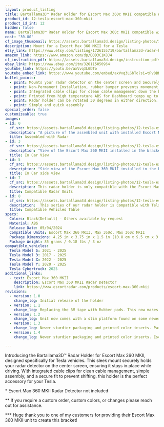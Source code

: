 ```yaml
---
layout: product_listing
title: Bartallama3D™ Radar Holder for Escort Max 360c MKII compatible with Tesla Vehicles
product_id: 12-tesla-escort-max-360-mkii
product_id_int: 12
hidden: false
name: Bartallama3D™ Radar Holder for Escort Max 360c MKII compatible with Tesla Vehicles
cost: "30.00"
cf_image_thumbnail: https://assets.bartallama3d.design/listing-photos/12-tesla-escort-max-360-mkii/0.jpg
description: Mount for a Escort Max 360 MKII for a Tesla
etsy_link: https://www.etsy.com/listing/1726155719/bartallama3d-radar-holder-for-escort-max
amazon_link: https://www.amazon.com/dp/B0D3C1K8J4
cf_instruction_pdf: https://assets.bartallama3d.design/instruction-pdfs/Bartallama3D-Radar-Holder-Assembly-Instructions.pdf
ebay_link: https://www.ebay.com/itm/326115050964
youtube_link: https://youtu.be/axVvq3LGbTo
youtube_embed_link: https://www.youtube.com/embed/axVvq3LGbTo?si=tPv8BNgaCkPye_Ei
bullet_points:
  - point: Mounts your radar detector on the center screen and Securely holds the radar detector
  - point: Non-Permanent Installation, rubber bumper prevents movement and enables easy removal for storage
  - point: Integrated cable clips for clean cable management down the back of your screen
  - point: Printed from high temperature ABS for Dashboard temps up to 160F (MAX 212F)
  - point: Radar holder can be rotated 30 degrees in either direction. 
  - point: Simple and quick assembly
special_order: false
customizeable: true
images:
- id: 0
  cf_src: https://assets.bartallama3d.design/listing-photos/12-tesla-escort-max-360-mkii/0.jpg
  description: "A picture of the assembled unit with installed Escort Max 360 MKII unit"
  title: Assembled with Radar
- id: 3
  cf_src: https://assets.bartallama3d.design/listing-photos/12-tesla-escort-max-360-mkii/3.jpg
  description: "View of the Escort Max 360 MKII installed in the bracket in a Tesla"
  title: In Car View
- id: 5
  cf_src: https://assets.bartallama3d.design/listing-photos/12-tesla-escort-max-360-mkii/5.jpg
  description: "Side view of the Escort Max 360 MKII installed in the bracket in a Tesla"
  title: In Car side view
- id: 7
  cf_src: https://assets.bartallama3d.design/listing-photos/12-tesla-escort-max-360-mkii/7.jpg
  description: This radar holder is only compatible with the Escort Max 360 MKII . It was designed around the unique shape of the Escort Max 360 MKII and only fits that specific radar unit perfectly. 
  title: Compatible Radar Units
- id: 8
  cf_src: https://assets.bartallama3d.design/listing-photos/12-tesla-escort-max-360-mkii/Compatible-Vehicles-Table.jpg
  description:  This series of our radar holder is Compatible with Telsa vehicles featuring the large landscape display in the vehicle.
  title: Compatible Vehicles Table
specs:
  Colors: Black(Default) - Others available by request 
  Material: ABS
  Release Date: 05/04/2024
  Compatible Units: Escort Max 360 MKII, Max 360c, Max 360c MKII
  Package Dimensions: 4.25 in x 3.75 in x 1.5 in (10.8 cm x 9.5 cm x 3.8cm) [HxWxD]
  Package Weight: 85 grams / 0.18 lbs / 3 oz
compatible_vehicles:
  Tesla Model S: 2021 - 2025
  Tesla Model 3: 2017 - 2025
  Tesla Model X: 2022 - 2025
  Tesla Model Y: 2020 - 2025
  Tesla Cybertruck: 2025
additional_links:
  - text: Escort Max 360 MKII
    description: Escort Max 360 MKII Radar Detector
    link: https://www.escortradar.com/products/escort-max-360-mkii
revisions:
  - version: 1.0
    change_log: Initial release of the holder
  - version: 1.1
    change_log: Replacing the 3M tape with Rubber pads. This now makes the unit easily removable while still providing the same great grip.
  - version: 1.2
    change_log: Unit now comes with a slim platform found on some newer radar units. Makes the entire unit look smaller and more aesthetically pleasing.
  - version: 1.3
    change_log: Newer sturdier packaging and printed color inserts. Parts shipped are unchanged from version 1.2. 
  - version: 1.4
    change_log: Newer sturdier packaging and printed color inserts. Escort Max 360c holder has been changed to an Insert/Glove type holder from a tray type holder making the part stronger. The part also has light texture applied to surface to enhance visual appeal, features a satisfying click when inserting the radar unit into the holder, and also supports rotation up to 30 degrees in either direction to support Model S/X vehicles along with custom modded screens that have a tilt attachment added.

---
```


Introducing the Bartallama3D™ Radar Holder for Escort Max 360 MKII, designed specifically for Tesla vehicles. This sleek mount securely holds your radar detector on the center screen, ensuring it stays in place while driving. With integrated cable clips for clean cable management, simple assembly, and a secure fit to prevent shifting, this holder is the perfect accessory for your Tesla.


\* Escort Max 360 MKII Radar Detector not included

\*\* If you require a custom order, custom colors, or changes please reach out for assistance.

\*\*\* Huge thank you to one of my customers for providing their Escort Max 360 MKII unit to create this bracket! 
